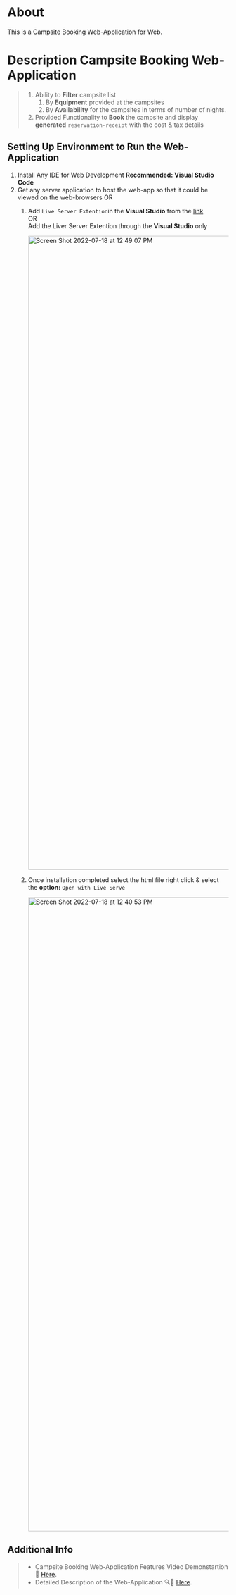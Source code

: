 # About
This is a Campsite Booking Web-Application for Web.


# Description Campsite Booking Web-Application

> 1. Ability to **Filter** campsite list
>     1. By **Equipment** provided at the campsites
>     2. By **Availability** for the campsites in terms of number of nights.
> 2. Provided Functionality to **Book** the campsite and display **generated** `reservation-receipt` with the cost & tax details


## Setting Up Environment to Run the Web-Application

1. Install Any IDE for Web Development **Recommended: Visual Studio Code**
2. Get any server application to host the web-app so that it could be viewed on the web-browsers OR
   1. Add `Live Server Extention`in the **Visual Studio** from the [link](https://marketplace.visualstudio.com/items?itemName=ritwickdey.LiveServer)<br>
                OR<br>
      Add the Liver Server Extention through the **Visual Studio** only<br>
      
      <img width="1440" alt="Screen Shot 2022-07-18 at 12 49 07 PM" src="https://user-images.githubusercontent.com/47302435/179563670-193f7146-c74d-4aa5-b8e2-2cbd1d9db8e0.png">

      
   2. Once installation completed select the html file right click & select the **option:** `Open with Live Serve` <br>
  
      <img width="1440" alt="Screen Shot 2022-07-18 at 12 40 53 PM" src="https://user-images.githubusercontent.com/47302435/179563645-e834c3f2-e031-4b9c-a72d-a2ca38545ae8.png">



## Additional Info

> * Campsite Booking Web-Application Features Video Demonstartion :movie_camera: [Here](https://drive.google.com/file/d/1jhH_2sGhzBj3xYseRLTtAEeQw6RBbvOf/view?usp=sharing).
> * Detailed Description of the Web-Application :mag::page_with_curl:  [Here](https://drive.google.com/file/d/1ThTkEUDRdQo35CUt15941Wt6AGMPnAJI/view?usp=sharing).
